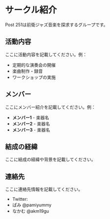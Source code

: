 # サークル紹介

Post 251は前衛ジャズ音楽を探求するグループです。

## 活動内容

ここに活動内容を記載してください。例：
- 定期的な演奏会の開催
- 楽曲制作・録音
- ワークショップの実施

## メンバー

ここにメンバー紹介を記載してください。例：
- **メンバー1** - 楽器名
- **メンバー2** - 楽器名
- **メンバー3** - 楽器名

## 結成の経緯

ここに結成の経緯や背景を記載してください。

## 連絡先

ここに連絡先情報を記載してください。
- Twitter:
- ぱみ @pamiyummy
- なかむ @akm19gu

